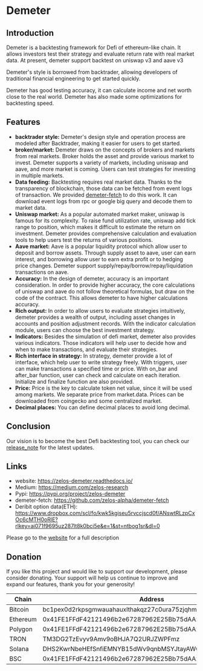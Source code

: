 # Demeter

## Introduction

Demeter is a backtesting framework for Defi of ethereum-like chain. It allows investors test their strategy and evaluate
return rate with real market data. At present, demeter support backtest on uniswap v3 and aave v3

Demeter's style is borrowed from backtrader, allowing developers of traditional financial engineering to get started
quickly.

Demeter has good testing accuracy, it can calculate income and net worth close to the real world. Demeter has also made
some optimizations for backtesting speed.

## Features

* **backtrader style:** Demeter's design style and operation process are modeled after Backtrader, making it easier for
  users to get started.
* **broker/market:** Demeter draws on the concepts of brokers and markets from real markets. Broker holds the asset and
  provide various market to invest. Demeter supports a variety of markets, including uniswap and aave, and more market
  is coming. Users can test strategies for investing in multiple markets.
* **Data feeding:** Backtesting requires real market data. Thanks to the transparency of blockchain, those data can be
  fetched from event logs of transaction. We provided [demeter-fetch](https://github.com/zelos-alpha/demeter-fetch) to
  do this work. It can download event logs from rpc or google big query and decode them to market data.
* **Uniswap market:** As a popular automated market maker, uniswap is famous for its complexity. To raise fund
  utilization rate, uniswap add tick range to position, which makes it difficult to estimate the return on investment.
  Demeter provides comprehensive calculation and evaluation tools to help users test the returns of various positions.
* **Aave market:** Aave is a popular liquidity protocol which allow user to deposit and borrow assets. Through supply
  asset to aave, user can earn interest, and borrowing allow user to earn extra profit or to hedging price changes.
  Demeter support supply/repay/borrow/repay/liquidation transactions on aave.
* **Accuracy:** In the design of demeter, accuracy is an important consideration. In order to provide higher accuracy,
  the core calculations of uniswap and aave do not follow theoretical formulas, but draw on the code of the contract.
  This allows demeter to have higher calculations accuracy.
* **Rich output:** In order to allow users to evaluate strategies intuitively, demeter provides a wealth of output,
  including asset changes in accounts and position adjustment records. With the indicator calculation module, users can
  choose the best investment strategy.
* **Indicators:** Besides the simulation of defi market, demeter also provides various indicators. Those indicators will
  help user to decide how and when to make transactions, and evaluate their strategies.
* **Rich interface in strategy:** In strategy, demeter provide a lot of interface, which help user to write strategy
  freely. With triggers, user can make transactions a specified time or price. With on_bar and after_bar function, user
  can check and calculate on each iteration. Initialize and finalize function are also provided.
* **Price:** Price is the key to calculate token net value, since it will be used among markets. We separate price from
  market.data. Prices can be downloaded from coingecko and some centralized market.
* **Decimal places:** You can define decimal places to avoid long decimal.

## Conclusion

Our vision is to become the best Defi backtesting tool, you can check
our [release_note](https://github.com/zelos-alpha/demeter/blob/master/release_note.md) for the latest updates.

## Links

* website: https://zelos-demeter.readthedocs.io/
* Medium: https://medium.com/zelos-research
* Pypi: https://pypi.org/project/zelos-demeter
* demeter-fetch: https://github.com/zelos-alpha/demeter-fetch
* Deribit option data(ETH): https://www.dropbox.com/scl/fo/kwk5kgiseu5rvccjscd0f/ANswtRLzpCxOc6cMTH0oRlE?rlkey=ai071f9695uz287lt8k0bci5e&e=1&st=ntbog1sr&dl=0

Please go to the [website](https://zelos-demeter.readthedocs.io/) for a full description

## Donation

If you like this project and would like to support our development, please consider donating. Your support will help us
continue to improve and expand our features, thank you for your generosity!

| Chain    | Address                                                        |
| -------- | -------------------------------------------------------------- |
| Bitcoin  | bc1pex0d2rkpsgmwauahauxlthakqz27c0ura75zjqhmj0vet07mu65swur90n |
| Ethereum | 0x41FE1FFdF42121496b2e67287962E25Bb75dAA2D                     |
| Polygon  | 0x41FE1FFdF42121496b2e67287962E25Bb75dAA2D                     |
| TRON     | TM3DG2TzEvyv9Amv9oBHJA7Q2URJZWPFmz                             |
| Solana   | DHS2KwrNbeHEfSnfiEMNYB15dWv9qnbMSYJtayAWCw2s                   |
| BSC      | 0x41FE1FFdF42121496b2e67287962E25Bb75dAA2D                     |
